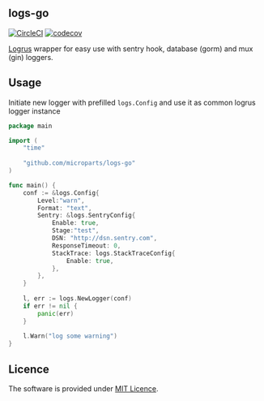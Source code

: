 logs-go
-------

[![CircleCI](https://circleci.com/gh/microparts/logs-go.svg?style=svg)](https://circleci.com/gh/microparts/logs-go) [![codecov](https://codecov.io/gh/microparts/logs-go/branch/master/graph/badge.svg)](https://codecov.io/gh/microparts/logs-go)

[Logrus](github.com/sirupsen/logrus) wrapper for easy use with sentry hook, database (gorm) and mux (gin) loggers.

## Usage

Initiate new logger with prefilled `logs.Config` and use it as common logrus logger instance

```go
package main

import (
	"time"
	
	"github.com/microparts/logs-go"
)

func main() {
	conf := &logs.Config{
		Level:"warn",
		Format: "text",
		Sentry: &logs.SentryConfig{
			Enable: true,
			Stage:"test",
			DSN: "http://dsn.sentry.com",
			ResponseTimeout: 0,
			StackTrace: logs.StackTraceConfig{
				Enable: true,
			},
		},
	}
	
	l, err := logs.NewLogger(conf)
	if err != nil {
		panic(err)
	}
	
	l.Warn("log some warning")
}
```

## Licence

The software is provided under [MIT Licence](LICENCE).